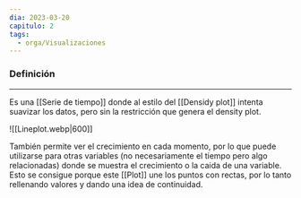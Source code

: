 ```yaml
---
dia: 2023-03-20
capitulo: 2
tags:
  - orga/Visualizaciones
---
```

### Definición
---
Es una [[Serie de tiempo]] donde al estilo del [[Densidy plot]] intenta suavizar los datos, pero sin la restricción que genera el density plot.

![[Lineplot.webp|600]]

También permite ver el crecimiento en cada momento, por lo que puede utilizarse para otras variables (no necesariamente el tiempo pero algo relacionadas) donde se muestra el crecimiento o la caida de una variable. Esto se consigue porque este [[Plot]] une los puntos con rectas, por lo tanto rellenando valores y dando una idea de continuidad.